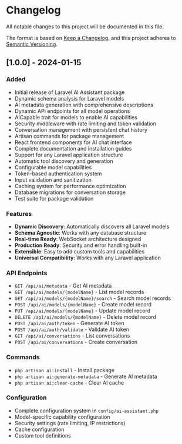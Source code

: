 # Changelog

All notable changes to this project will be documented in this file.

The format is based on [Keep a Changelog](https://keepachangelog.com/en/1.0.0/),
and this project adheres to [Semantic Versioning](https://semver.org/spec/v2.0.0.html).

## [1.0.0] - 2024-01-15

### Added
- Initial release of Laravel AI Assistant package
- Dynamic schema analysis for Laravel models
- AI metadata generation with comprehensive descriptions
- Dynamic API endpoints for all model operations
- AICapable trait for models to enable AI capabilities
- Security middleware with rate limiting and token validation
- Conversation management with persistent chat history
- Artisan commands for package management
- React frontend components for AI chat interface
- Complete documentation and installation guides
- Support for any Laravel application structure
- Automatic tool discovery and generation
- Configurable model capabilities
- Token-based authentication system
- Input validation and sanitization
- Caching system for performance optimization
- Database migrations for conversation storage
- Test suite for package validation

### Features
- **Dynamic Discovery**: Automatically discovers all Laravel models
- **Schema Agnostic**: Works with any database structure
- **Real-time Ready**: WebSocket architecture designed
- **Production Ready**: Security and error handling built-in
- **Extensible**: Easy to add custom tools and capabilities
- **Universal Compatibility**: Works with any Laravel application

### API Endpoints
- `GET /api/ai/metadata` - Get AI metadata
- `GET /api/ai/models/{modelName}` - List model records
- `GET /api/ai/models/{modelName}/search` - Search model records
- `POST /api/ai/models/{modelName}` - Create model record
- `PUT /api/ai/models/{modelName}` - Update model record
- `DELETE /api/ai/models/{modelName}` - Delete model record
- `POST /api/ai/auth/token` - Generate AI token
- `POST /api/ai/auth/validate` - Validate AI token
- `GET /api/ai/conversations` - List conversations
- `POST /api/ai/conversations` - Create conversation

### Commands
- `php artisan ai:install` - Install package
- `php artisan ai:generate-metadata` - Generate AI metadata
- `php artisan ai:clear-cache` - Clear AI cache

### Configuration
- Complete configuration system in `config/ai-assistant.php`
- Model-specific capability configuration
- Security settings (rate limiting, IP restrictions)
- Cache configuration
- Custom tool definitions
